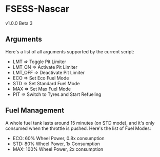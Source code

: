 # FSESS-Nascar

v1.0.0 Beta 3

## Arguments
Here's a list of all arguments supported by the current script:
- LMT     => Toggle Pit Limiter
- LMT_ON  => Activate Pit Limiter
- LMT_OFF => Deactivate Pit Limiter
- ECO     => Set Eco Fuel Mode
- STD     => Set Standard Fuel Mode
- MAX     => Set Max Fuel Mode
- PIT     => Switch to Tyres and Start Refueling

## Fuel Management
A whole fuel tank lasts around 15 minutes (on STD mode), and it's only consumed when the throttle is pushed. Here's the list of Fuel Modes:

- ECO: 60% Wheel Power, 0.8x consumption
- STD: 80% Wheel Power, 1x Consumption
- MAX: 100% Wheel Power, 2x consumption
